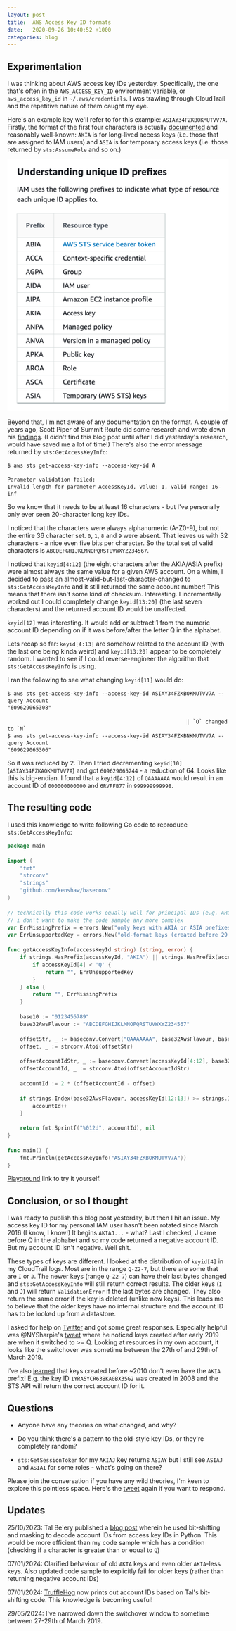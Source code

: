 ```yaml
---
layout: post
title:  AWS Access Key ID formats
date:   2020-09-26 10:40:52 +1000
categories: blog
---
```


## Experimentation

I was thinking about AWS access key IDs yesterday. Specifically, the one that's
often in the `AWS_ACCESS_KEY_ID` environment variable, or `aws_access_key_id`
in `~/.aws/credentials`. I was trawling through CloudTrail and the repetitive
nature of them caught my eye.

Here's an example key we'll refer to for this example: `ASIAY34FZKBOKMUTVV7A`.
Firstly, the format of the first four characters is actually [documented][docs] and
reasonably well-known: `AKIA` is for long-lived access keys (i.e. those that are
assigned to IAM users) and `ASIA` is for temporary access keys (i.e. those returned
by `sts:AssumeRole` and so on.)

![screenshot](/assets/2020-09-26-iam-unique-id-prefixes.png)

Beyond that, I'm not aware of any documentation on the format. A couple of years 
ago, Scott Piper of Summit Route did some research and wrote down his [findings][scott].
(I didn't find this blog post until after I did yesterday's research, would have 
saved me a lot of time!) There's also the error message returned by `sts:GetAccessKeyInfo`:

```
$ aws sts get-access-key-info --access-key-id A

Parameter validation failed:
Invalid length for parameter AccessKeyId, value: 1, valid range: 16-inf
```

So we know that it needs to be at least 16 characters - but I've personally only
ever seen 20-character long key IDs.

I noticed that the characters were always alphanumeric (A-Z0-9), but not the 
entire 36 character set. `0`, `1`, `8` and `9` were absent. That leaves us with
32 characters - a nice even five bits per character. So the total set of valid
characters is `ABCDEFGHIJKLMNOPQRSTUVWXYZ234567`.

I noticed that `keyid[4:12]` (the eight characters after the AKIA/ASIA prefix)
were almost always the same value for a given AWS account. On a whim, I decided
to pass an almost-valid-but-last-character-changed to `sts:GetAccessKeyInfo` and
it still returned the same account number! This means that there isn't some kind
of checksum. Interesting. I incrementally worked out I could completely change
`keyid[13:20]` (the last seven characters) and the returned account ID would be
unaffected.

`keyid[12]` was interesting. It would add or subtract 1 from the numeric account
ID depending on if it was before/after the letter Q in the alphabet.

Lets recap so far: `keyid[4:13]` are somehow related to the account ID (with the
last one being kinda weird) and `keyid[13:20]` appear to be completely random.
I wanted to see if I could reverse-engineer the algorithm that `sts:GetAccessKeyInfo`
is using.

I ran the following to see what changing `keyid[11]` would do:

```
$ aws sts get-access-key-info --access-key-id ASIAY34FZKBOKMUTVV7A --query Account
"609629065308"

                                                         | `O` changed to `N`
$ aws sts get-access-key-info --access-key-id ASIAY34FZKBNKMUTVV7A --query Account
"609629065306"
```

So it was reduced by 2. Then I tried decrementing `keyid[10]` (`ASIAY34FZKAOKMUTVV7A`) 
and got `609629065244` - a reduction of 64. Looks like this is big-endian. I
found that a `keyid[4:12]` of `QAAAAAAA` would result in an account ID of 
`000000000000` and `6RVFFB77` in `999999999998`. 

## The resulting code

I used this knowledge to write following Go code to reproduce `sts:GetAccessKeyInfo`:

```go
package main

import (
	"fmt"
	"strconv"
	"strings"
	"github.com/kenshaw/baseconv"
)

// technically this code works equally well for principal IDs (e.g. AROA or AIDA prefixes) but
// i don't want to make the code sample any more complex
var ErrMissingPrefix = errors.New("only keys with AKIA or ASIA prefixes are supported")
var ErrUnsupportedKey = errors.New("old-format keys (created before 29 march 2019) are unsupported")

func getAccessKeyInfo(accessKeyId string) (string, error) {
	if strings.HasPrefix(accessKeyId, "AKIA") || strings.HasPrefix(accessKeyId, "ASIA") {
		if accessKeyId[4] < 'Q' {
			return "", ErrUnsupportedKey
		}
	} else {
		return "", ErrMissingPrefix
	}

	base10 := "0123456789"
	base32AwsFlavour := "ABCDEFGHIJKLMNOPQRSTUVWXYZ234567"

	offsetStr, _ := baseconv.Convert("QAAAAAAA", base32AwsFlavour, base10)
	offset, _ := strconv.Atoi(offsetStr)

	offsetAccountIdStr, _ := baseconv.Convert(accessKeyId[4:12], base32AwsFlavour, base10)
	offsetAccountId, _ := strconv.Atoi(offsetAccountIdStr)

	accountId := 2 * (offsetAccountId - offset)

	if strings.Index(base32AwsFlavour, accessKeyId[12:13]) >= strings.Index(base32AwsFlavour, "Q") {
		accountId++
	}

	return fmt.Sprintf("%012d", accountId), nil
}

func main() {	
	fmt.Println(getAccessKeyInfo("ASIAY34FZKBOKMUTVV7A"))
}
```

[Playground][play] link to try it yourself.

## Conclusion, or so I thought

I was ready to publish this blog post yesterday, but then I hit an issue. My 
access key ID for my personal IAM user hasn't been rotated since March 2016 (I
know, I know!) It begins `AKIAJ...` - what? Last I checked, J came before Q in
the alphabet and so my code returned a negative account ID. But my account ID
isn't negative. Well shit.

These types of keys are different. I looked at the distribution of `keyid[4]` 
in my CloudTrail logs. Most are in the range `Q-Z2-7`, but there are some that 
are `I` or `J`. The newer keys (range `Q-Z2-7`) can have their last bytes changed
and `sts:GetAccessKeyInfo` will still return correct results. The older keys 
(`I` and `J`) will return `ValidationError` if the last bytes are changed. They
also return the same error if the key is deleted (unlike new keys). This leads 
me to believe that the older keys have no internal structure and the account ID 
has to be looked up from a datastore. 

I asked for help on [Twitter][tweet] and got some great responses. Especially 
helpful was @NYSharpie's [tweet][nysharpie] where he noticed keys created after 
early 2019 are when it switched to >= Q. Looking at resources in my own account,
it looks like the switchover was sometime between the 27th of and 29th of March 2019.

I've also [learned][old-key] that keys created before ~2010 don't even have the 
`AKIA` prefix! E.g. the key ID `1YRA5YCR63BKA0BX35G2` was created in 2008 and
the STS API will return the correct account ID for it. 

## Questions

* Anyone have any theories on what changed, and why? 

* Do you think there's a pattern to the old-style key IDs, or they're completely random?

* `sts:GetSessionToken` for my `AKIAJ` key returns `ASIAY` but I still see `ASIAJ`
  and `ASIAI` for some roles - what's going on there?

Please join the conversation if you have any wild theories, I'm keen to explore
this pointless space. Here's the [tweet][tweet] again if you want to respond.

## Updates

25/10/2023: Tal Be'ery published a [blog post][tal-blog] wherein he used
bit-shifting and masking to decode account IDs from access key IDs in Python. 
This would be more efficient than my code sample which has a condition (checking
if a character is greater than or equal to `Q`)

07/01/2024: Clarified behaviour of old `AKIA` keys and even older `AKIA`-less 
keys. Also updated code sample to explicitly fail for older keys (rather than
returning negative account IDs)

07/01/2024: [TruffleHog][trufflehog] now prints out account IDs based on Tal's 
bit-shifting code. This knowledge is becoming useful!

29/05/2024: I've narrowed down the switchover window to sometime between 27-29th
of March 2019.

[docs]: https://docs.aws.amazon.com/IAM/latest/UserGuide/reference_identifiers.html#identifiers-unique-ids
[scott]: https://summitroute.com/blog/2018/06/20/aws_security_credential_formats/
[play]: https://play.golang.org/p/-VgXwYUfRUC
[tweet]: https://twitter.com/__steele/status/1309419535569616901
[nysharpie]: https://twitter.com/NYSharpie/status/1309448974416457728
[old-key]: https://twitter.com/__steele/status/1742753372816728178
[tal-blog]: https://medium.com/@TalBeerySec/a-short-note-on-aws-key-id-f88cc4317489
[trufflehog]: https://trufflesecurity.com/blog/research-uncovers-aws-account-numbers-hidden-in-access-keys/
